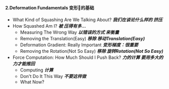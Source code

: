 #### 2.Deformation Fundamentals 变形🫠的基础
- What Kind of Squashing Are We Talking About? ***我们在谈论什么样的 挤压***
- How Squashed Am I? ***被 压得有多...***
  - Measuring The Wrong Way ***以错误的方式 来衡量***
  - Removing the Translation(Easy) ***移除 移动Translation(Easy)***
  - Deformation Gradient: Really Important ***变形梯度：很重要***
  - Removing the Rotation(Not So Easy) ***移除 旋转Rotation(Not So Easy)***
- Force Computation: How Much Should I Push Back? ***力的计算 要用多大的力才能推回***
  - Computing ***计算***
  - Don't Do It This Way ***不要这样做***
  - What Now? 
